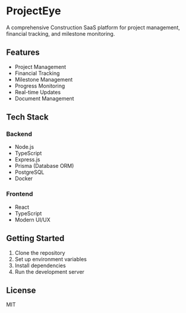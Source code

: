 # ProjectEye

A comprehensive Construction SaaS platform for project management, financial tracking, and milestone monitoring.

## Features

- Project Management
- Financial Tracking
- Milestone Management
- Progress Monitoring
- Real-time Updates
- Document Management

## Tech Stack

### Backend
- Node.js
- TypeScript
- Express.js
- Prisma (Database ORM)
- PostgreSQL
- Docker

### Frontend
- React
- TypeScript
- Modern UI/UX

## Getting Started

1. Clone the repository
2. Set up environment variables
3. Install dependencies
4. Run the development server

## License

MIT 